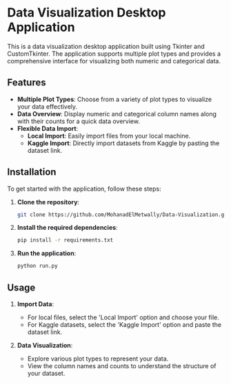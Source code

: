 # Data Visualization Desktop Application

This is a data visualization desktop application built using Tkinter and CustomTkinter. The application supports multiple plot types and provides a comprehensive interface for visualizing both numeric and categorical data.

## Features

- **Multiple Plot Types**: Choose from a variety of plot types to visualize your data effectively.
- **Data Overview**: Display numeric and categorical column names along with their counts for a quick data overview.
- **Flexible Data Import**: 
  - **Local Import**: Easily import files from your local machine.
  - **Kaggle Import**: Directly import datasets from Kaggle by pasting the dataset link.

## Installation

To get started with the application, follow these steps:

1. **Clone the repository**:
    ```sh
    git clone https://github.com/MohanadElMetwally/Data-Visualization.git
    ```
2. **Install the required dependencies**:
    ```sh
    pip install -r requirements.txt
    ```
3. **Run the application**:
    ```sh
    python run.py
    ```

## Usage

1. **Import Data**:
   - For local files, select the 'Local Import' option and choose your file.
   - For Kaggle datasets, select the 'Kaggle Import' option and paste the dataset link.

2. **Data Visualization**:
   - Explore various plot types to represent your data.
   - View the column names and counts to understand the structure of your dataset.
